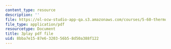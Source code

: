 ```yaml
---
content_type: resource
description: ''
file: https://ol-ocw-studio-app-qa.s3.amazonaws.com/courses/5-60-thermodynamics-kinetics-spring-2008/8bba7e1587e6320356b58d50a388f122_2QdI6_gEyx4.pdf
file_type: application/pdf
resourcetype: Document
title: 3play pdf file
uid: 8bba7e15-87e6-3203-56b5-8d50a388f122
---
```

